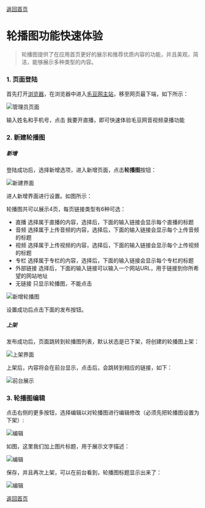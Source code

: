 [返回首页](../../README.md)

# 轮播图功能快速体验

> 轮播图提供了在应用首页更好的展示和推荐优质内容的功能，并且美观，简洁，能够展示多种类型的内容。

### 1. 页面登陆

首先打开[浏览器](http://www.google.cn/intl/zh-CN/chrome/browser/desktop/index.html)，在浏览器中进入[毛豆网主站](https://www.maodou.io)，移至网页最下端，如下所示：

![管理员页面](https://of6ygwuso.qnssl.com/maodouioofficialsite.png)

输入姓名和手机号，点击 我要开直播，即可快速体验毛豆网音视频录播功能

### 2. 新建轮播图

##### 新增

登陆成功后，选择新增选项，进入新增页面，点击**轮播图**按钮：

![新建界面](https://of6ygwuso.qnssl.com/intro-carousel.png)

进人新增界面进行设置。如图所示：

轮播图共可以展示4页，每页链接类型有6种可选：

- 直播 选择属于直播的内容，选择后，下面的输入链接会显示每个直播的标题
- 音频 选择属于上传音频的内容，选择后，下面的输入链接会显示每个上传音频的标题
- 视频 选择属于上传视频的内容，选择后，下面的输入链接会显示每个上传视频的标题
- 专栏 选择属于专栏的内容，选择后，下面的输入链接会显示每个专栏的标题
- 外部链接 选择后，下面的输入链接可以输入一个网站URL，用于链接到你所希望的网站地址
- 无链接 只显示轮播图，不能点击

![新增轮播图](https://of6ygwuso.qnssl.com/docs/quickstart/qs_carousel_add.png)

设置成功后点击下面的发布按钮。

##### 上架

发布成功后，页面跳转到轮播图列表，默认状态是已下架，将创建的轮播图上架：

![上架界面](https://of6ygwuso.qnssl.com/docs/quickstart/qs_carousel_list.png)

上架后，内容将会在前台显示，点击后，会跳转到相应的链接，如下：

![前台展示](https://of6ygwuso.qnssl.com/docs/quickstart/qs_carousel_show.png)

### 3. 轮播图编辑

点击右侧的更多按钮，选择编辑以对轮播图进行编辑修改（必须先把轮播图设置为下架）:

![编辑](https://of6ygwuso.qnssl.com/docs/quickstart/qs_carousel_list1.png)

如图，这里我们加上图片标题，用于展示文字描述：

![编辑](https://of6ygwuso.qnssl.com/docs/quickstart/qs_carousel_edit.png)

保存，并且再次上架，可以在前台看到，轮播图标题显示出来了：

![编辑](https://of6ygwuso.qnssl.com/docs/quickstart/qs_carousel_show1.png)

[返回首页](../../README.md)
